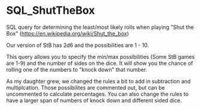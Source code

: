 # SQL_ShutTheBox
SQL query for determining the least/most likely rolls when playing "Shut the Box" (https://en.wikipedia.org/wiki/Shut_the_box)


Our version of StB has 2d6 and the possibilities are 1 - 10. 

This query allows you to specify the min/max possibilities (Some StB games are 1-9) and the number of sides on the dice.
It will show you the chance of rolling one of the numbers to "knock down" that number.


As my daughter grew, we changed the rules a bit to add in subtraction and multiplcation. Those possibilites are commented out, but can be uncommented to calculate percentages. You can also change the rules to have a larger span of numbers of knock down and different sided dice.
